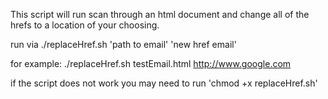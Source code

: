 This script will run scan through an html document and change all of the hrefs to a location of your choosing.


run via 
./replaceHref.sh 'path to email' 'new href email'

for example:
./replaceHref.sh testEmail.html http://www.google.com


if the script does not work you may need to run 
'chmod +x replaceHref.sh'
